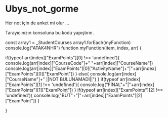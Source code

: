 # Ubys_not_gorme
Her not için de anket mi olur ...


Tarayıcınızın konsoluna bu kodu yapıştırın.


const array1 = _StudentCourses
array1.forEach(myFunction)
console.log("ATAK4NHR")
function myFunction(item, index, arr) {
  
  if(typeof arr[index]["ExamPoints"][0] !== 'undefined'){
    console.log(arr[index]["CourseCode"]+" "+arr[index]["CourseName"])
    console.log(arr[index]["ExamPoints"][0]["ActivityName"]+"|"+arr[index]["ExamPoints"][0]["ExamPoint"])
  }
  else{
  console.log(arr[index]["CourseName"]+" ||NOT BULUNAMADI||")
  }
   if(typeof arr[index]["ExamPoints"][1] !== 'undefined'){
    console.log("FİNAL"+"|"+arr[index]["ExamPoints"][1]["ExamPoint"])
  }
   if(typeof arr[index]["ExamPoints"][2] !== 'undefined'){
    console.log("BÜT"+"|"+arr[index]["ExamPoints"][2]["ExamPoint"])
  }
  
}
